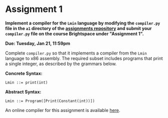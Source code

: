 # Assignment 1

**Implement a compiler for the `Lmin` language by modifying the
`compiler.py` file in the `a1` directory of the [assignments
repository](https://github.com/jnear/cs3020-assignments) and submit
your `compiler.py` file on the course Brightspace under "Assignment
1".**

**Due: Tuesday, Jan 21, 11:59pm**

Complete `compiler.py` so that it implements a compiler from the
`Lmin` language to x86 assembly. The required subset includes programs
that print a single integer, as described by the grammars below.

**Concrete Syntax:**
```
Lmin ::= print(int)
```

**Abstract Syntax:**
```
Lmin ::= Program([Print(Constant(int))])
```

An online compiler for this assignment is available
[here](http://jnear.w3.uvm.edu/cs3020/compiler-a1.php).
